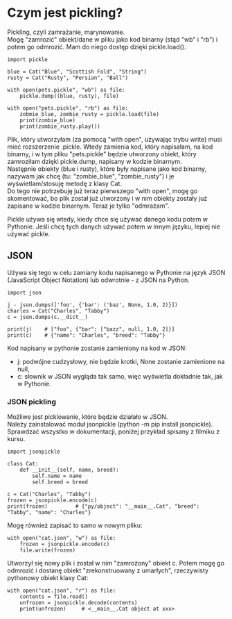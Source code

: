 # Czym jest pickling?  
Pickling, czyli zamrażanie, marynowanie.  
Mogę "zamrozić" obiekt/dane w pliku jako kod binarny (stąd "wb" i "rb") i potem go odmrozić. Mam do niego dostęp dzięki pickle.load().  
  
```
import pickle

blue = Cat("Blue", "Scottish Fold", "String")
rusty = Cat("Rusty", "Persian", "Ball")

with open(pets.pickle", "wb") as file:
    pickle.dump((blue, rusty), file)
    
with open("pets.pickle", "rb") as file:
    zobmie_blue, zombie_rusty = pickle.load(file)
    print(zombie_blue)
    print(zombie_rusty.play())
```
   
Plik, który utworzyłam (za pomocą "with open", używając trybu write) musi mieć rozszerzenie .pickle. Wtedy zamienia kod, który napisałam, na kod binarny, i w tym pliku "pets.pickle" będzie utworzony obiekt, który zamroziłam dzięki pickle.dump, napisany w kodzie binarnym.  
Następnie obiekty (blue i rusty), które były napisane jako kod binarny, nazywam jak chcę (tu: "zombie_blue", "zombie_rusty") i je wyświetlam/stosuję metodę z klasy Cat.  
Do tego nie potrzebuję już teraz pierwszego "with open", mogę go skomentować, bo plik został już utworzony i w nim obiekty zostały już zapisane w kodzie binarnym. Teraz je tylko "odmrażam".  
  
Pickle używa się wtedy, kiedy chce się używać danego kodu potem w Pythonie. Jeśli chcę tych danych używać potem w innym języku, lepiej nie używać pickle.  
  
  
## JSON    
Używa się tego w celu zamiany kodu napisanego w Pythonie na język JSON (JavaScript Object Notation) lub odwrotnie - z JSON na Python.  
  
```
import json

j - json.dumps(['foo', {'bar': ('baz', None, 1.0, 2)}])
charles = Cat("Charles", "Tabby")
c = json.dumps(c.__dict__)

print(j)    # ["foo", {"bar": ["bazz", null, 1.0, 2]}]
print(c)    # {"name": "Charles", "breed": "Tabby"}
```

Kod napisany w pythonie zostanie zamieniony na kod w JSON:  
- j: podwójne cudzysłowy, nie będzie krotki, None zostanie zamienione na null,  
- c: słownik w JSON wygląda tak samo, więc wyświetla dokładnie tak, jak w Pythonie.  
  
  
### JSON pickling  
Możliwe jest picklowanie, które będzie działało w JSON.   
Należy zainstalować moduł jsonpickle (python -m pip install jsonpickle).  
Sprawdzać wszystko w dokumentacji, poniżej przykład spisany z filmiku z kursu.  
```
import jsonpickle

class Cat:
    def __init__(self, name, breed):
        self.name = name
        self.breed = breed
        
c = Cat("Charles", "Tabby")
frozen = jsonpickle.encode(c)
print(frozen)         # {"py/object": "__main__.Cat", "breed": "Tabby", "name": "Charles"}
```
  
Mogę również zapisać to samo w nowym pliku:  

```
with open("cat.json", "w") as file:
    frozen = jsonpickle.encode(c)
    file.write(frozen)
```
Utworzył się nowy plik i został w nim "zamrożony" obiekt c. Potem mogę go odmrozić i dostanę obiekt "zrekonstruowany z umarłych", rzeczywisty pythonowy obiekt klasy Cat:  

```
with open("cat.json", "r") as file:
    contents = file.read()
    unfrozen = jsonpickle.decode(contents)
    print(unfrozen)     # <__main__.Cat object at xxx>
```
